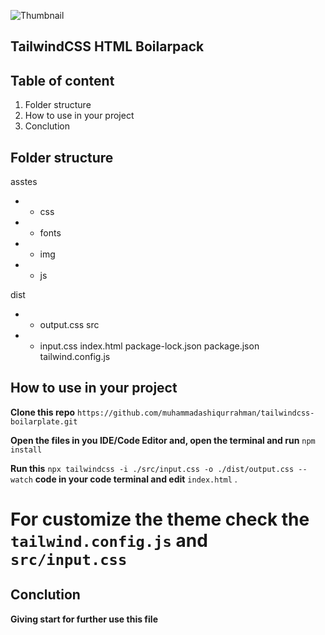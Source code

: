 ![Thumbnail](https://i.postimg.cc/cJnMgV5t/Untitled-1.jpg)
## TailwindCSS HTML Boilarpack
## Table of content
 1. Folder structure
 2. How to use in your project
 3. Conclution

## Folder structure

asstes
- - css
- - fonts
- - img
- - js 
 
dist
 - - output.css
src
 - - input.css
index.html
package-lock.json
package.json
tailwind.config.js

## How to use in your project
**Clone this repo** `https://github.com/muhammadashiqurrahman/tailwindcss-boilarplate.git`

**Open the files in you IDE/Code Editor and, open the terminal and run** `npm install`

**Run this** `npx tailwindcss -i ./src/input.css -o ./dist/output.css --watch` **code in your code terminal and edit** `index.html` .

# For customize the theme check the `tailwind.config.js` and `src/input.css`

## Conclution
**Giving start for further use this file**